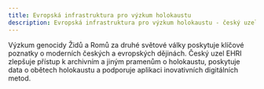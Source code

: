 ```yaml
---
title: Evropská infrastruktura pro výzkum holokaustu
description: Evropská infrastruktura pro výzkum holokaustu - český uzel
---
```


Výzkum genocidy Židů a Romů za druhé světové války poskytuje klíčové poznatky o moderních českých a evropských dějinách. Český uzel EHRI zlepšuje přístup k archivním a jiným pramenům o holokaustu, poskytuje data o obětech holokaustu a podporuje aplikaci inovativních digitálních metod.

<!-- Partnerskými organizacemi českého uzlu EHRI jsou: Masarykův ústav a Archiv AV ČR, Národní archiv, Památník Terezín a Institut Terezínské iniciativy. Český uzel EHRI se v roce 2023 stal součástí výzkumné infrastruktury LINDAT/CLARIAH-CZ. -->

